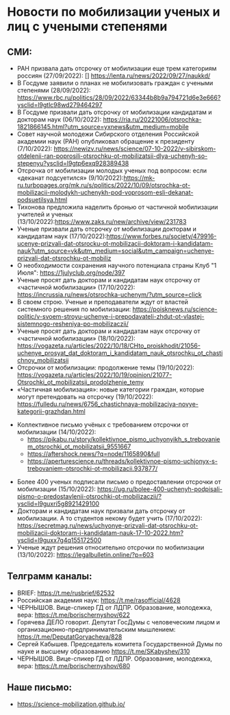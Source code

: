 # Новости по мобилизации ученых и лиц с учеными степенями 
## СМИ:
* РАН призвала дать отсрочку от мобилизации еще трем категориям россиян (27/09/2022):  [] https://lenta.ru/news/2022/09/27/naukkd/
* В Госдуме заявили о планах не мобилизовать граждан с учеными степенями (28/09/2022):  https://www.rbc.ru/politics/28/09/2022/63344b8b9a794721d6e3e666?ysclid=l9gtlc98wd279464297
* В Госдуме призвали дать отсрочку от мобилизации кандидатам и докторам наук (06/10/2022):  https://ria.ru/20221006/otsrochka-1821866145.html?utm_source=yxnews&utm_medium=mobile
* Совет научной молодежи Сибирского отделения Российской академии наук (РАН) опубликовал обращение к президенту (7/10/2022): https://newizv.ru/news/science/07-10-2022/v-sibirskom-otdelenii-ran-poprosili-otsrochku-ot-mobilizatsii-dlya-uchenyh-so-stepenyu?ysclid=l9gtp6exq928389438
* Отсрочка от мобилизации молодых ученых под вопросом: если «деканат подсуетился» (9/10/2022):https://mk-ru.turbopages.org/mk.ru/s/politics/2022/10/09/otsrochka-ot-mobilizacii-molodykh-uchenykh-pod-voprosom-esli-dekanat-podsuetilsya.html
* Тихонова предложила наделить бронью от частичной мобилизации учителей и ученых (13/10/2022):https://www.zaks.ru/new/archive/view/231783
* Ученые призвали дать отсрочку от мобилизации докторам и кандидатам наук (17/10/2022):https://www.forbes.ru/society/479916-ucenye-prizvali-dat-otsrocku-ot-mobilizacii-doktoram-i-kandidatam-nauk?utm_source=vk&utm_medium=social&utm_campaign=uchenye-prizvali-dat-otsrochku-ot-mobiliz
* О необходимости сохранения научного потенциала страны Клуб "1 Июля": https://1julyclub.org/node/397
* Ученые просят дать докторам и кандидатам наук отсрочку от «частичной мобилизации» (17/10/2022): https://incrussia.ru/news/otsrochka-uchenym/?utm_source=click
* В своем строю. Ученые и преподаватели ждут от властей системного решения по мобилизации: https://poisknews.ru/science-politic/v-svoem-stroyu-uchenye-i-prepodavateli-zhdut-ot-vlastej-sistemnogo-resheniya-po-mobilizaczii/
* Ученые просят дать докторам и кандидатам наук отсрочку от «частичной мобилизации» (18/10/2022): https://vogazeta.ru/articles/2022/10/18/CHto_proiskhodit/21056-uchenye_prosyat_dat_doktoram_i_kandidatam_nauk_otsrochku_ot_chastichnoy_mobilizatsii
* Отсрочки от мобилизации: продолжение темы (19/10/2022): https://vogazeta.ru/articles/2022/10/19/opinion/21077-Otsrochki_ot_mobilizatsii_prodolzhenie_temy
* «Частичная мобилизация»: новые категории граждан, которые могут претендовать на отсрочку (19/10/2022): https://fulledu.ru/news/6756_chastichnaya-mobilizaciya-novye-kategorii-grazhdan.html
- Коллективное письмо учёных с требованием отсрочки от мобилизации (14/10/2022): 
  - https://pikabu.ru/story/kollektivnoe_pismo_uchyonyikh_s_trebovaniem_otsrochki_ot_mobilizatsii_9551667
  - https://aftershock.news/?q=node/1165890&full
  - https://aperturescience.ru/threads/kollektivnoe-pismo-uchjonyx-s-trebovaniem-otsrochki-ot-mobilizacii.937877/
* Более 400 ученых подписали письмо о предоставлении отсрочки от мобилизации (15/10/2022): https://ug.ru/bolee-400-uchenyh-podpisali-pismo-o-predostavlenii-otsrochki-ot-mobilizaczii/?ysclid=l9guxri5g8921429100 
* Докторам и кандидатам наук призвали дать отсрочку от мобилизации. А то студентов некому будет учить (17/10/2022): https://secretmag.ru/news/uchyonye-prizvali-dat-otsrochku-ot-mobilizacii-doktoram-i-kandidatam-nauk-17-10-2022.htm?ysclid=l9guxx7g4q155172500
* Ученые ждут решения относительно отсрочки по мобилизации (13/10/2022): https://legalbulletin.online/?p=603

## Телграмм каналы:
* BRIEF: https://t.me/rusbrief/62532
* Российская академия наук: https://t.me/rasofficial/4628
* ЧЕРНЫШОВ. Вице-спикер ГД от ЛДПР. Образование, молодежка, вера: https://t.me/borischernyshov/622
* Горячева ДЕЛО говорит. Депутат ГосДумы с человеческим лицом и организационно-предпринимательским мышлением:  https://t.me/DeputatGoryacheva/828
* Сергей Кабышев. Председатель комитета Государственной Думы по науке и высшему образованию  https://t.me/SKabyshev/310
* ЧЕРНЫШОВ. Вице-спикер ГД от ЛДПР. Образование, молодежка, вера:  https://t.me/borischernyshov/680

## Наше письмо:
* https://science-mobilization.github.io/
